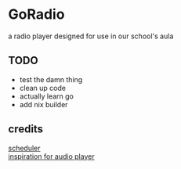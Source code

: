 # GoRadio
a radio player designed for use in our school's aula

## TODO
- test the damn thing
- clean up code
- actually learn go
- add nix builder

## credits
[scheduler](https://pkg.go.dev/github.com/robfig/cron#FuncJob)  
[inspiration for audio player](https://github.com/matteo-pacini/RadioGoGo/tree/master/config)